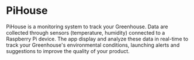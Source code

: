 # PiHouse
PiHouse is a monitoring system to track your Greenhouse. Data are collected through sensors (temperature, humidity) connected to a Raspberry Pi device. The app display and analyze these data in real-time to track your Greenhouse's environmental conditions, launching alerts and suggestions to improve the quality of your product.
